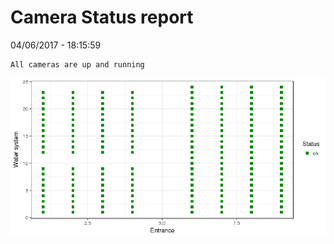 Camera Status report
================
04/06/2017 - 18:15:59

    All cameras are up and running

![](camreport_files/figure-markdown_github/unnamed-chunk-2-1.png)
